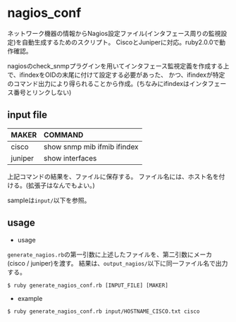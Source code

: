 nagios_conf
===========

ネットワーク機器の情報からNagios設定ファイル(インタフェース周りの監視設定)を自動生成するためのスクリプト。
CiscoとJuniperに対応。ruby2.0.0で動作確認。

nagiosのcheck_snmpプラグインを用いてインタフェース監視定義を作成する上で、ifindexをOIDの末尾に付けて設定する必要があった、
かつ、ifindexが特定のコマンド出力により得られることから作成。(ちなみにifindexはインタフェース番号とリンクしない)




## input file

|MAKER  |COMMAND                    |
|:------|:--------------------------|
|cisco  |show snmp mib ifmib ifindex|
|juniper|show interfaces            |

上記コマンドの結果を、ファイルに保存する。
ファイル名には、ホスト名を付ける。(拡張子はなんでもよい。)


sampleは`input/`以下を参照。



## usage

- usage

`generate_nagios.rb`の第一引数に上述したファイルを、第二引数にメーカ(cisco / juniper)を渡す。
結果は、`output_nagios/`以下に同一ファイル名で出力する。

    $ ruby generate_nagios_conf.rb [INPUT_FILE] [MAKER]



- example

`$ ruby generate_nagios_conf.rb input/HOSTNAME_CISCO.txt cisco`
